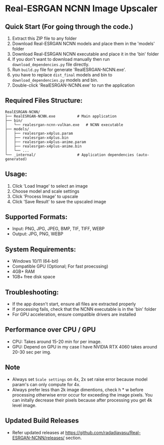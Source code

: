 # Real-ESRGAN NCNN Image Upscaler

## Quick Start (For going through the code.)
1. Extract this ZIP file to any folder
2. Download Real-ESRGAN NCNN models and place them in the 'models' folder
3. Download Real-ESRGAN NCNN executable and place it in the 'bin' folder
4. If you don't want to download manually then run `download_dependencies.py` file directly.
5. Run `build.py` file for generate 'RealESRGAN-NCNN.exe'.
6. you have to replace `dist_final` models and bin to `download_dependencies.py` models and bin.
7. Double-click 'RealESRGAN-NCNN.exe' to run the application

## Required Files Structure:
```
RealESRGAN-NCNN/
├── RealESRGAN-NCNN.exe          # Main application
├── bin/
│   └── realesrgan-ncnn-vulkan.exe   # NCNN executable
├── models/
│   ├── realesrgan-x4plus.param
│   ├── realesrgan-x4plus.bin
│   ├── realesrgan-x4plus-anime.param
│   ├── realesrgan-x4plus-anime.bin
│   └── ...
└── _internal/                   # Application dependencies (auto-generated)
```

## Usage:
1. Click 'Load Image' to select an image
2. Choose model and scale settings
3. Click 'Process Image' to upscale
4. Click 'Save Result' to save the upscaled image

## Supported Formats:
- Input: PNG, JPG, JPEG, BMP, TIF, TIFF, WEBP
- Output: JPG, PNG, WEBP

## System Requirements:
- Windows 10/11 (64-bit)
- Compatible GPU (Optional; For fast proecssing)
- 4GB+ RAM
- 1GB+ free disk space

## Troubleshooting:
- If the app doesn't start, ensure all files are extracted properly
- If processing fails, check that the NCNN executable is in the 'bin' folder
- For GPU acceleration, ensure compatible drivers are installed

## Performance over CPU / GPU
- CPU: Takes around 15-20 min for per image.
- GPU: Depend on GPU in my case I have NVIDIA RTX 4060 takes around 20-30 sec per img.

## Note
- Always set `Scale settings` on 4x, 2x set raise error because model param's can only compute for 4x.
- Always prefer less than 2k image dimentions, check h * w before processing otherwise error occur for exceeding the image pixels. You can initally decrease their pixels because after processing you get 4k level image.

## Updated Build Releases
- Refer updated releases at https://github.com/radadiavasu/Real-ESRGAN-NCNN/releases/ section.

